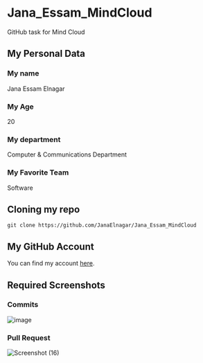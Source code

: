 # Jana_Essam_MindCloud
GitHub task for Mind Cloud
## My Personal Data
### My name
Jana Essam Elnagar
### My Age
20
### My department
Computer & Communications Department
### My Favorite Team
Software
## Cloning my repo
```
git clone https://github.com/JanaElnagar/Jana_Essam_MindCloud
```
## My GitHub Account
You can find my account [here](https://github.com/JanaElnagar).
## Required Screenshots
### Commits
![image](https://user-images.githubusercontent.com/108252869/197233256-09a1eacb-d992-4a0d-b8e0-b82df4b88f07.png)
### Pull Request
![Screenshot (16)](https://user-images.githubusercontent.com/108252869/197234037-f84c4018-c280-4e96-a376-ad33fb4c2640.png)

